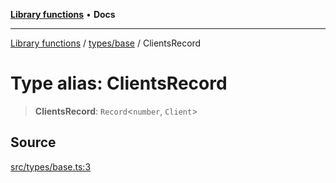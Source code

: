 [**Library functions**](../../../README.md) • **Docs**

***

[Library functions](../../../modules.md) / [types/base](../README.md) / ClientsRecord

# Type alias: ClientsRecord

> **ClientsRecord**: `Record`\<`number`, `Client`\>

## Source

[src/types/base.ts:3](https://github.com/bgd-labs/fe-shared/blob/bcb81f075c57b42adfeb5f3e6c387d13f532f431/src/types/base.ts#L3)
